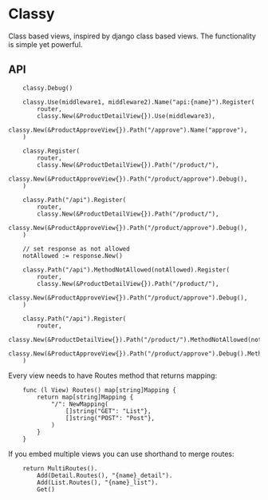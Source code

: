 # Classy

Class based views, inspired by django class based views. The functionality is simple yet powerful.

## API

```golang
    classy.Debug()

    classy.Use(middleware1, middleware2).Name("api:{name}").Register(
        router,
        classy.New(&ProductDetailView{}).Use(middleware3),
        classy.New(&ProductApproveView{}).Path("/approve").Name("approve"),
    )

    classy.Register(
        router,
        classy.New(&ProductDetailView{}).Path("/product/"),
        classy.New(&ProductApproveView{}).Path("/product/approve").Debug(),
    )

    classy.Path("/api").Register(
        router,
        classy.New(&ProductDetailView{}).Path("/product/"),
        classy.New(&ProductApproveView{}).Path("/product/approve").Debug(),
    )

    // set response as not allowed
    notAllowed := response.New()

    classy.Path("/api").MethodNotAllowed(notAllowed).Register(
        router,
        classy.New(&ProductDetailView{}).Path("/product/"),
        classy.New(&ProductApproveView{}).Path("/product/approve").Debug(),
    )

    classy.Path("/api").Register(
        router,
        classy.New(&ProductDetailView{}).Path("/product/").MethodNotAllowed(notAllowed),
        classy.New(&ProductApproveView{}).Path("/product/approve").Debug().MethodNotAllowed(notAllowed),
    )
```

Every view needs to have Routes method that returns mapping:

```golang
    func (l View) Routes() map[string]Mapping {
        return map[string]Mapping {
            "/": NewMapping(
                []string("GET": "List"},
                []string("POST": "Post"},
            )
        }
    }
```

If you embed multiple views you can use shorthand to merge routes:

```golang
    return MultiRoutes().
        Add(Detail.Routes(), "{name}_detail").
        Add(List.Routes(), "{name}_list").
        Get()
```
    